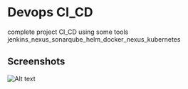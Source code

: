 
# Devops CI_CD

complete project CI_CD using some tools jenkins_nexus_sonarqube_helm_docker_nexus_kubernetes



## Screenshots

![Alt text](https://Capture1.PNG)

